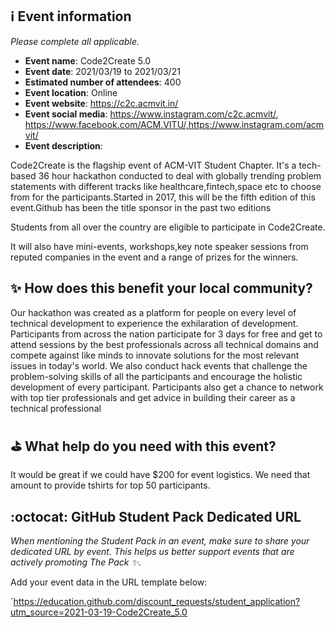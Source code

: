 ﻿
## ℹ️ Event information
_Please complete all applicable._

- **Event name**: Code2Create 5.0
- **Event date**: 2021/03/19 to 2021/03/21
- **Estimated number of attendees**: 400
- **Event location**: Online
- **Event website**: https://c2c.acmvit.in/
- **Event social media**: https://www.instagram.com/c2c.acmvit/, https://www.facebook.com/ACM.VITU/,https://www.instagram.com/acmvit/
- **Event description**: 

Code2Create is the flagship event of ACM-VIT Student Chapter. It's a tech-based 36 hour hackathon conducted to deal with globally trending problem statements with different tracks like healthcare,fintech,space etc to choose from for the participants.Started in 2017, this will be the fifth edition of this event.Github has been the title sponsor in the past two editions  

Students from all over the country are eligible to participate in Code2Create. 

It will also have mini-events, workshops,key note speaker sessions from reputed companies in the event and a range of prizes for the winners.

## ✨ How does this benefit your local community?

Our hackathon was created as a platform for people on every level of technical development to experience the exhilaration of development. Participants from across the nation participate for 3 days for free and get to attend sessions by the best professionals across all technical domains and compete against like minds to innovate solutions for the most relevant issues in today's world. We also conduct hack events that challenge the problem-solving skills of all the participants and encourage the holistic development of every participant. Participants also get a chance to network with top tier professionals and get advice in building their career as a technical professional

## ⛳️ What help do you need with this event?

It would be great if we could have $200 for event logistics. We need that amount to provide tshirts for top 50 participants.

## :octocat: GitHub Student Pack Dedicated URL
_When mentioning the Student Pack in an event, make sure to share your dedicated URL by event. This helps us better support events that are actively promoting The Pack :sparkles:._ 

Add your event data in the URL template below:

`https://education.github.com/discount_requests/student_application?utm_source=2021-03-19-Code2Create_5.0

